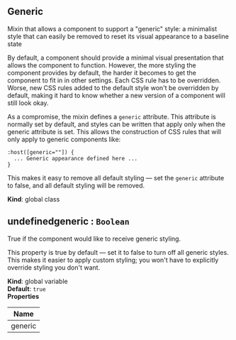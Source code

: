 <a name="Generic"></a>
## Generic
Mixin that allows a component to support a "generic" style: a
minimalist style that can easily be removed to reset its visual appearance to
a baseline state

By default, a component should provide a minimal visual presentation that
allows the component to function. However, the more styling the component
provides by default, the harder it becomes to get the component to fit in
in other settings. Each CSS rule has to be overridden. Worse, new CSS rules
added to the default style won't be overridden by default, making it hard to
know whether a new version of a component will still look okay.

As a compromise, the mixin defines a `generic` attribute. This attribute is
normally set by default, and styles can be written that apply only when the
generic attribute is set. This allows the construction of CSS rules that will
only apply to generic components like:

    :host([generic=""]) {
      ... Generic appearance defined here ...
    }

This makes it easy to remove all default styling — set the `generic`
attribute to false, and all default styling will be removed.

**Kind**: global class  
<a name="undefinedgeneric"></a>
## undefinedgeneric : <code>Boolean</code>
True if the component would like to receive generic styling.

This property is true by default — set it to false to turn off all
generic styles. This makes it easier to apply custom styling; you won't
have to explicitly override styling you don't want.

**Kind**: global variable  
**Default**: <code>true</code>  
**Properties**

| Name |
| --- |
| generic | 

